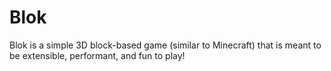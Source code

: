 # Blok

Blok is a simple 3D block-based game (similar to Minecraft) that is meant to be extensible, performant, and fun to play!

